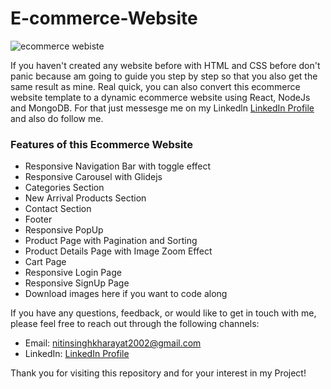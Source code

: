 # E-commerce-Website

![ecommerce webiste](https://raw.githubusercontent.com/ziddahedem/LC09-ecommerce-website/master/images/lc09-ecommerce%20website.jpg)


If you haven't created any website before with HTML and CSS before don't panic because am going to guide you step by step so that you also get the same result as mine. Real quick, you can also convert this ecommerce website template to a dynamic ecommerce website using React, NodeJs and MongoDB. For that just messesge me on my Linkedln [LinkedIn Profile](https://www.linkedin.com/in/nitin-singh-b63926236) and also do follow me.

### Features of this Ecommerce Website

- Responsive Navigation Bar with toggle effect
- Responsive Carousel with Glidejs
- Categories Section
- New Arrival Products Section
- Contact Section
- Footer
- Responsive PopUp
- Product Page with Pagination and Sorting
- Product Details Page with Image Zoom Effect
- Cart Page
- Responsive Login Page
- Responsive SignUp Page
- Download images here if you want to code along

If you have any questions, feedback, or would like to get in touch with me, please feel free to reach out through the following channels:

- Email: nitinsinghkharayat2002@gmail.com
- LinkedIn: [LinkedIn Profile](https://www.linkedin.com/in/nitin-singh-b63926236)

Thank you for visiting this repository and for your interest in my Project!

